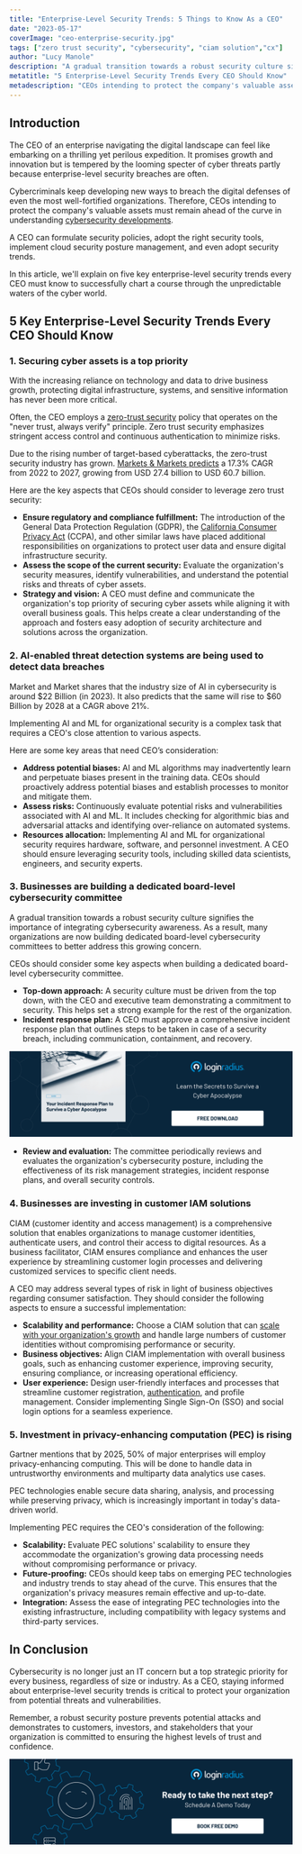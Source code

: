 ```yaml
---
title: "Enterprise-Level Security Trends: 5 Things to Know As a CEO"
date: "2023-05-17"
coverImage: "ceo-enterprise-security.jpg"
tags: ["zero trust security", "cybersecurity", "ciam solution","cx"]
author: "Lucy Manole"
description: "A gradual transition towards a robust security culture signifies the importance of integrating cybersecurity awareness. As a result, many organizations are now building dedicated board-level cybersecurity committees under the CEO’s wing to better address this growing concern."
metatitle: "5 Enterprise-Level Security Trends Every CEO Should Know"
metadescription: "CEOs intending to protect the company's valuable assets must remain cautious. Here are five key enterprise-level security trends every CEO must know about."
---
```

## Introduction

The CEO of an enterprise navigating the digital landscape can feel like embarking on a thrilling yet perilous expedition. It promises growth and innovation but is tempered by the looming specter of cyber threats partly because enterprise-level security breaches are often.

Cybercriminals keep developing new ways to breach the digital defenses of even the most well-fortified organizations. Therefore, CEOs intending to protect the company's valuable assets must remain ahead of the curve in understanding [cybersecurity developments](https://www.loginradius.com/blog/identity/tips-from-loginradius-security-expert-2022/).

A CEO can formulate security policies, adopt the right security tools, implement cloud security posture management, and even adopt security trends.

In this article, we'll explain on five key enterprise-level security trends every CEO must know to successfully chart a course through the unpredictable waters of the cyber world.

## 5 Key Enterprise-Level Security Trends Every CEO Should Know

### 1. Securing cyber assets is a top priority 

With the increasing reliance on technology and data to drive business growth, protecting digital infrastructure, systems, and sensitive information has never been more critical.

Often, the CEO employs a [zero-trust security](https://www.loginradius.com/blog/identity/beginners-guide-zero-trust-security/) policy that operates on the "never trust, always verify" principle. Zero trust security emphasizes stringent access control and continuous authentication to minimize risks.

Due to the rising number of target-based cyberattacks, the zero-trust security industry has grown. [Markets & Markets predicts](https://www.marketsandmarkets.com/Market-Reports/zero-trust-security-market-2782835.html) a 17.3% CAGR from 2022 to 2027, growing from USD 27.4 billion to USD 60.7 billion.

Here are the key aspects that CEOs should consider to leverage zero trust security:

* **Ensure regulatory and compliance fulfillment:** The introduction of the General Data Protection Regulation (GDPR), the [California Consumer Privacy Act](https://www.loginradius.com/blog/identity/ccpa-introduction/) (CCPA), and other similar laws have placed additional responsibilities on organizations to protect user data and ensure digital infrastructure security.
* **Assess the scope of the current security:** Evaluate the organization's security measures, identify vulnerabilities, and understand the potential risks and threats of cyber assets.
* **Strategy and vision:** A CEO must define and communicate the organization's top priority of securing cyber assets while aligning it with overall business goals. This helps create a clear understanding of the approach and fosters easy adoption of security architecture and solutions across the organization.

### 2. AI-enabled threat detection systems are being used to detect data breaches

Market and Market shares that the industry size of AI in cybersecurity is around $22 Billion (in 2023). It also predicts that the same will rise to $60 Billion by 2028 at a CAGR above 21%. 

Implementing AI and ML for organizational security is a complex task that requires a CEO's close attention to various aspects. 

Here are some key areas that need CEO’s consideration:

* **Address potential biases:** AI and ML algorithms may inadvertently learn and perpetuate biases present in the training data. CEOs should proactively address potential biases and establish processes to monitor and mitigate them.
* **Assess risks:** Continuously evaluate potential risks and vulnerabilities associated with AI and ML. It includes checking for algorithmic bias and adversarial attacks and identifying over-reliance on automated systems.
* **Resources allocation:** Implementing AI and ML for organizational security requires hardware, software, and personnel investment. A CEO should ensure leveraging security tools, including skilled data scientists, engineers, and security experts.

### 3. Businesses are building a dedicated board-level cybersecurity committee

A gradual transition towards a robust security culture signifies the importance of integrating cybersecurity awareness. As a result, many organizations are now building dedicated board-level cybersecurity committees to better address this growing concern.

CEOs should consider some key aspects when building a dedicated board-level cybersecurity committee.

* **Top-down approach:** A security culture must be driven from the top down, with the CEO and executive team demonstrating a commitment to security. This helps set a strong example for the rest of the organization.
* **Incident response plan:** A CEO must approve a comprehensive incident response plan that outlines steps to be taken in case of a security breach, including communication, containment, and recovery.

[![GD-Enterprise-RP](GD-Enterprise-RP.png)](https://www.loginradius.com/resource/survive-a-cyber-apocalypse)

* **Review and evaluation:** The committee periodically reviews and evaluates the organization's cybersecurity posture, including the effectiveness of its risk management strategies, incident response plans, and overall security controls.

### 4. Businesses are investing in customer IAM solutions 

CIAM (customer identity and access management) is a comprehensive solution that enables organizations to manage customer identities, authenticate users, and control their access to digital resources. As a business facilitator, CIAM ensures compliance and enhances the user experience by streamlining customer login processes and delivering customized services to specific client needs.

A CEO may address several types of risk in light of business objectives regarding consumer satisfaction. They should consider the following aspects to ensure a successful implementation:

* **Scalability and performance:** Choose a CIAM solution that can [scale with your organization's growth](https://www.loginradius.com/scalability/) and handle large numbers of customer identities without compromising performance or security.
* **Business objectives:** Align CIAM implementation with overall business goals, such as enhancing customer experience, improving security, ensuring compliance, or increasing operational efficiency.
* **User experience:** Design user-friendly interfaces and processes that streamline customer registration, [authentication](https://www.loginradius.com/authentication/), and profile management. Consider implementing Single Sign-On (SSO) and social login options for a seamless experience.

### 5. Investment in privacy-enhancing computation (PEC) is rising

Gartner mentions that by 2025, 50% of major enterprises will employ privacy-enhancing computing. This will be done to handle data in untrustworthy environments and multiparty data analytics use cases.

PEC technologies enable secure data sharing, analysis, and processing while preserving privacy, which is increasingly important in today's data-driven world. 

Implementing PEC requires the CEO's consideration of the following:

* **Scalability:** Evaluate PEC solutions' scalability to ensure they accommodate the organization's growing data processing needs without compromising performance or privacy.
* **Future-proofing:** CEOs should keep tabs on emerging PEC technologies and industry trends to stay ahead of the curve. This ensures that the organization's privacy measures remain effective and up-to-date.
* **Integration:** Assess the ease of integrating PEC technologies into the existing infrastructure, including compatibility with legacy systems and third-party services.

## In Conclusion

Cybersecurity is no longer just an IT concern but a top strategic priority for every business, regardless of size or industry. As a CEO, staying informed about enterprise-level security trends is critical to protect your organization from potential threats and vulnerabilities. 

Remember, a robust security posture prevents potential attacks and demonstrates to customers, investors, and stakeholders that your organization is committed to ensuring the highest levels of trust and confidence.

[![book-a-demo-loginradius](../../assets/book-a-demo-loginradius.png)](https://www.loginradius.com/book-a-demo/)
